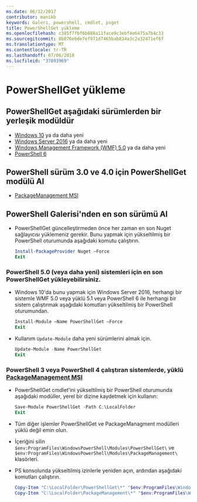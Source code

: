```yaml
---
ms.date: 06/12/2017
contributor: manikb
keywords: Galeri, powershell, cmdlet, psget
title: PowerShellGet yükleme
ms.openlocfilehash: c385f7fbf6b688a11face9c3ebf4e6475a7b4c33
ms.sourcegitcommit: 8b076ebde7ef971d7465bab834a3c2a32471ef6f
ms.translationtype: MT
ms.contentlocale: tr-TR
ms.lasthandoff: 07/06/2018
ms.locfileid: "37893969"
---
```

# <a name="installing-powershellget"></a>PowerShellGet yükleme

## <a name="powershellget-is-an-in-box-module-in-the-following-releases"></a>PowerShellGet aşağıdaki sürümlerden bir yerleşik modüldür

- [Windows 10](https://www.microsoft.com/en-us/windows) ya da daha yeni
- [Windows Server 2016](/windows-server/windows-server) ya da daha yeni
- [Windows Management Framework (WMF) 5.0](https://www.microsoft.com/en-us/download/details.aspx?id=50395) ya da daha yeni
- [PowerShell 6](https://github.com/PowerShell/PowerShell/releases)

## <a name="get-powershellget-module-for-powershell-versions-30-and-40"></a>PowerShell sürüm 3.0 ve 4.0 için PowerShellGet modülü Al

- [PackageManagement MSI](https://www.microsoft.com/en-us/download/details.aspx?id=51451)

## <a name="get-the-latest-version-from-powershell-gallery"></a>PowerShell Galerisi'nden en son sürümü Al

- PowerShellGet güncelleştirmeden önce her zaman en son Nuget sağlayıcısı yüklemeniz gerekir. Bunu yapmak için yükseltilmiş bir PowerShell oturumunda aşağıdaki komutu çalıştırın.

  ```powershell
  Install-PackageProvider Nuget –Force
  Exit
  ```

### <a name="for-systems-with-powershell-50-or-newer-you-can-install-the-latest-powershellget"></a>PowerShell 5.0 (veya daha yeni) sistemleri için en son PowerShellGet yükleyebilirsiniz.

- Windows 10'da bunu yapmak için Windows Server 2016, herhangi bir sistemle WMF 5.0 veya yüklü 5.1 veya PowerShell 6 ile herhangi bir sistem çalıştırmak aşağıdaki komutları yükseltilmiş bir PowerShell oturumundan.

  ```powershell
  Install-Module –Name PowerShellGet –Force
  Exit
  ```

- Kullanım `Update-Module` daha yeni sürümlerini almak için.

  ```powershell
  Update-Module -Name PowerShellGet
  Exit
  ```

### <a name="for-systems-running-powershell-3-or-powershell-4-that-have-installed-the-packagemanagement-msihttpswwwmicrosoftcomen-usdownloaddetailsaspxid51451"></a>PowerShell 3 veya PowerShell 4 çalıştıran sistemlerde, yüklü [PackageManagement MSI](https://www.microsoft.com/en-us/download/details.aspx?id=51451)

- PowerShellGet cmdlet'ini yükseltilmiş bir PowerShell oturumunda aşağıdaki modüller, yerel bir dizine kaydetmek için kullanın:

  ```powershell
  Save-Module PowerShellGet -Path C:\LocalFolder
  Exit
  ```

- Tüm diğer işlemler PowerShellGet ve PackageManagment modülleri yüklü değil emin olun.
- İçeriğini silin `$env:ProgramFiles\WindowsPowerShell\Modules\PowerShellGet\` ve `$env:ProgramFiles\WindowsPowerShell\Modules\PackageManagement\` klasörleri.
- PS konsolunda yükseltilmiş izinlerle yeniden açın, ardından aşağıdaki komutları çalıştırın.

  ```powershell
  Copy-Item "C:\LocalFolder\PowerShellGet\*" "$env:ProgramFiles\WindowsPowerShell\Modules\PowerShellGet\" -Recurse -Force
  Copy-Item "C:\LocalFolder\PackageManagement\*" "$env:ProgramFiles\WindowsPowerShell\Modules\PackageManagement\" -Recurse -Force
  ```